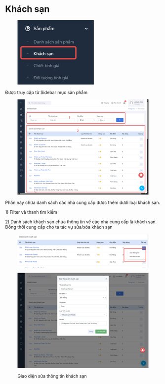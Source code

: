 # Khách sạn

<figure><img src="../../.gitbook/assets/image (46).png" alt=""><figcaption></figcaption></figure>



Được truy cập từ Sidebar mục sản phẩm

<figure><img src="../../.gitbook/assets/image (45).png" alt=""><figcaption></figcaption></figure>

Phần này chứa danh sách các nhà cung cấp được thêm dưới loại khách sạn.

1\) Filter và thanh tìm kiếm

2\) Danh sách khách sạn chứa thông tin về các nhà cung cấp là khách sạn. Đồng thời cung cấp cho ta tác vụ sửa/xóa khách sạn

<figure><img src="../../.gitbook/assets/image (47).png" alt=""><figcaption></figcaption></figure>



<figure><img src="../../.gitbook/assets/image (48).png" alt=""><figcaption><p>Giao diện sửa thông tin khách sạn</p></figcaption></figure>
